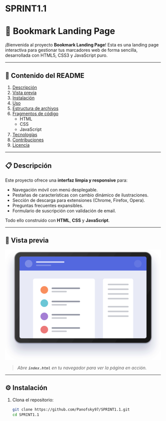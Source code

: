 # SPRINT1.1
# 📘 Bookmark Landing Page

¡Bienvenida al proyecto **Bookmark Landing Page**! Esta es una landing page interactiva para gestionar tus marcadores web de forma sencilla, desarrollada con HTML5, CSS3 y JavaScript puro.

---

## 📌 Contenido del README

1. [Descripción](#descripción)  
2. [Vista previa](#vista-previa)  
3. [Instalación](#instalación)  
4. [Uso](#uso)  
5. [Estructura de archivos](#estructura-de-archivos)  
6. [Fragmentos de código](#fragmentos-de-código)  
   - HTML  
   - CSS  
   - JavaScript  
7. [Tecnologías](#tecnologías)  
8. [Contribuciones](#contribuciones)  
9. [Licencia](#licencia)

---

## 📋 Descripción

Este proyecto ofrece una **interfaz limpia y responsive** para:

- Navegación móvil con menú desplegable.  
- Pestañas de características con cambio dinámico de ilustraciones.  
- Sección de descarga para extensiones (Chrome, Firefox, Opera).  
- Preguntas frecuentes expansibles.  
- Formulario de suscripción con validación de email.

Todo ello construido con **HTML**, **CSS** y **JavaScript**.

---

## 👀 Vista previa

![Ilustración Principal](img/illustration-hero.svg)

> _Abre **`index.html`** en tu navegador para ver la página en acción._

---

## ⚙️ Instalación

1. Clona el repositorio:  
   ```bash
   git clone https://github.com/Panofsky97/SPRINT1.1.git
   cd SPRINT1.1